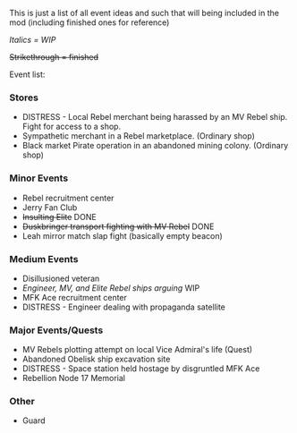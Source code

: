 This is just a list of all event ideas and such that will being included in the mod (including finished ones for reference)

*Italics = WIP*

~~Strikethrough = finished~~

Event list:

### Stores

* DISTRESS - Local Rebel merchant being harassed by an MV Rebel ship. Fight for access to a shop.
* Sympathetic merchant in a Rebel marketplace. (Ordinary shop)
* Black market Pirate operation in an abandoned mining colony. (Ordinary shop)

### Minor Events

* Rebel recruitment center
* Jerry Fan Club
* ~~Insulting Elite~~ DONE
* ~~Duskbringer transport fighting with MV Rebel~~ DONE 
* Leah mirror match slap fight (basically empty beacon)

### Medium Events

* Disillusioned veteran 
* *Engineer, MV, and Elite Rebel ships arguing* WIP
* MFK Ace recruitment center 
* DISTRESS - Engineer dealing with propaganda satellite

### Major Events/Quests

* MV Rebels plotting attempt on local Vice Admiral's life (Quest)
* Abandoned Obelisk ship excavation site
* DISTRESS - Space station held hostage by disgruntled MFK Ace
* Rebellion Node 17 Memorial

### Other 

* Guard